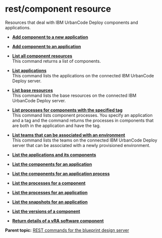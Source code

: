 # rest/component resource

Resources that deal with IBM UrbanCode Deploy components and applications.

-   **[Add component to a new application](../../com.ibm.edt.api.doc/topics/rest_compid_componenttonewapplication_applicationname_get.md)**  

-   **[Add component to an application](../../com.ibm.edt.api.doc/topics/rest_compid_componenttoapplication_applicationid_get.md)**  

-   **[List all component resources](../../com.ibm.edt.api.doc/topics/rest_component_resources_get.md)**  
This command returns a list of components.
-   **[List applications](../../com.ibm.edt.api.doc/topics/rest_component_applications_get.md)**  
This command lists the applications on the connected IBM UrbanCode Deploy server.
-   **[List base resources](../../com.ibm.edt.api.doc/topics/rest_component_baseresources_get.md)**  
This command lists the base resources on the connected IBM UrbanCode Deploy server.
-   **[List processes for components with the specified tag](../../com.ibm.edt.api.doc/topics/rest_component_tagcomponentprocessesinapplication_applicationname_tagname_get.md)**  
This command lists component processes. You specify an application and a tag and the command returns the processes in components that are both in the application and have the tag.
-   **[List teams that can be associated with an environment](../../com.ibm.edt.api.doc/topics/rest_component_teamswithcreateaction_securitytype_get.md)**  
This command lists the teams on the connected IBM UrbanCode Deploy server that can be associated with a newly provisioned environment.
-   **[List the applications and its components](../../com.ibm.edt.api.doc/topics/rest_compid_componentapplications_get.md)**  

-   **[List the components for an application](../../com.ibm.edt.api.doc/topics/rest_component_applicationname_applicationcomponents_get.md)**  

-   **[List the components for an application process](../../com.ibm.edt.api.doc/topics/rest_component_applicationname_processcomponents_get.md)**  

-   **[List the processes for a component](../../com.ibm.edt.api.doc/topics/rest_compid_componentprocesses_get.md)**  

-   **[List the processes for an application](../../com.ibm.edt.api.doc/topics/rest_component_applicationname_applicationprocess_get.md)**  

-   **[List the snapshots for an application](../../com.ibm.edt.api.doc/topics/rest_component_applicationname_applicationsnapshots_get.md)**  

-   **[List the versions of a component](../../com.ibm.edt.api.doc/topics/rest_compid_componentversions_get.md)**  

-   **[Return details of a vRA software component](../../com.ibm.edt.api.doc/topics/rest_component_vrasoftwarecomponent_componentname_get.md)**  


**Parent topic:** [REST commands for the blueprint design server](../../com.ibm.udeploy.reference.doc/topics/rest_api_ref_commands_edt.md)

